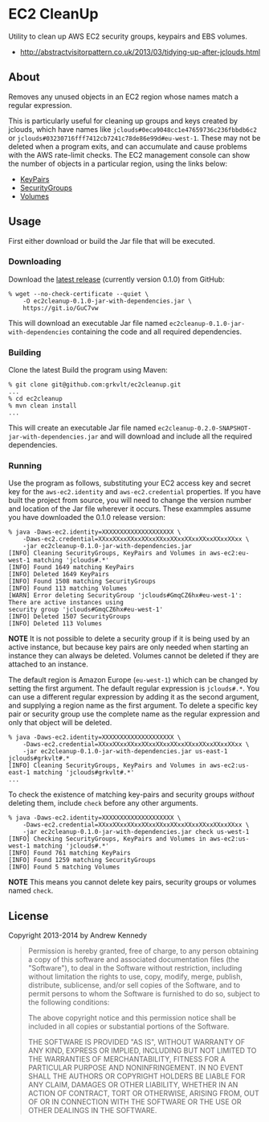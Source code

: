 EC2 CleanUp
===========

Utility to clean up AWS EC2 security groups, keypairs and EBS volumes.

- http://abstractvisitorpattern.co.uk/2013/03/tidying-up-after-jclouds.html

## About

Removes any unused objects in an EC2 region whose names match a regular expression.

This is particularly useful for cleaning up groups and keys created by jclouds, which have names like `jclouds#0eca9048cc1e47659736c236fbbdb6c2` or `jclouds#03230716fff7412cb7241c78de86e99d#eu-west-1`. These may not be deleted when a program exits, and can accumulate and cause problems with the AWS rate-limit checks. The EC2 management console can show the number of objects in a particular region, using the links below:

- [KeyPairs](https://console.aws.amazon.com/ec2/home?region=eu-west-1#s=KeyPairs)
- [SecurityGroups](https://console.aws.amazon.com/ec2/home?region=eu-west-1#s=SecurityGroups)
- [Volumes](https://console.aws.amazon.com/ec2/home?region=eu-west-1#s=Volumes)

## Usage

First either download or build the Jar file that will be executed.

### Downloading

Download the [latest release](http://github.com/grkvlt/ec2cleanup/releases/latest/) (currently version 0.1.0) from GitHub:

    % wget --no-check-certificate --quiet \
        -O ec2cleanup-0.1.0-jar-with-dependencies.jar \
        https://git.io/GuC7vw

This will download an executable Jar file named `ec2cleanup-0.1.0-jar-with-dependencies` containing the code and all required dependencies.

### Building

Clone the latest Build the program using Maven:

    % git clone git@github.com:grkvlt/ec2cleanup.git
    ...
    % cd ec2cleanup
    % mvn clean install
    ...

This will create an executable Jar file named `ec2cleanup-0.2.0-SNAPSHOT-jar-with-dependencies.jar` and will download and include all the required dependencies.

### Running

Use the program as follows, substituting your EC2 access key and secret key for the `aws-ec2.identity` and `aws-ec2.credential` properties. If you have built the project from source, you will need to change the version number and location of the Jar file wherever it occurs. These exammples assume you have downloaded the 0.1.0 release version:

    % java -Daws-ec2.identity=XXXXXXXXXXXXXXXXXXXX \
        -Daws-ec2.credential=XXxxXXxxXXxxXXxxXXxxXXxxXXxxXXxxXXxxXXxx \
        -jar ec2cleanup-0.1.0-jar-with-dependencies.jar
    [INFO] Cleaning SecurityGroups, KeyPairs and Volumes in aws-ec2:eu-west-1 matching 'jclouds#.*'
    [INFO] Found 1649 matching KeyPairs
    [INFO] Deleted 1649 KeyPairs
    [INFO] Found 1508 matching SecurityGroups
    [INFO] Found 113 matching Volumes
    [WARN] Error deleting SecurityGroup 'jclouds#GmqCZ6hx#eu-west-1': There are active instances using
    security group 'jclouds#GmqCZ6hx#eu-west-1'
    [INFO] Deleted 1507 SecurityGroups
    [INFO] Deleted 113 Volumes

**NOTE** It is not possible to delete a security group if it is being used by an active instance, but because key pairs are only needed when starting an instance they can always be deleted. Volumes cannot be deleted if they are attached to an instance.

The default region is Amazon Europe (`eu-west-1`) which can be changed by setting the first argument. The default regular expression is `jclouds#.*`. You can use a different regular expression by adding it as the second argument, and supplying a region name as the first argument. To delete a specific key pair or security group use the complete name as the regular expression and only that object will be deleted.

    % java -Daws-ec2.identity=XXXXXXXXXXXXXXXXXXXX \
        -Daws-ec2.credential=XXxxXXxxXXxxXXxxXXxxXXxxXXxxXXxxXXxxXXxx \
        -jar ec2cleanup-0.1.0-jar-with-dependencies.jar us-east-1 jclouds#grkvlt#.*
    [INFO] Cleaning SecurityGroups, KeyPairs and Volumes in aws-ec2:us-east-1 matching 'jclouds#grkvlt#.*'
    ...

To check the existence of matching key-pairs and security groups _without_ deleting them, include `check` before any other arguments.

    % java -Daws-ec2.identity=XXXXXXXXXXXXXXXXXXXX \
        -Daws-ec2.credential=XXxxXXxxXXxxXXxxXXxxXXxxXXxxXXxxXXxxXXxx \
        -jar ec2cleanup-0.1.0-jar-with-dependencies.jar check us-west-1
    [INFO] Checking SecurityGroups, KeyPairs and Volumes in aws-ec2:us-west-1 matching 'jclouds#.*'
    [INFO] Found 761 matching KeyPairs
    [INFO] Found 1259 matching SecurityGroups
    [INFO] Found 5 matching Volumes

**NOTE** This means you cannot delete key pairs, security groups or volumes named `check`.

## License

Copyright 2013-2014 by Andrew Kennedy

> Permission is hereby granted, free of charge, to any person obtaining a copy of this software and associated documentation files (the "Software"), to deal in the Software without restriction, including without limitation the rights to use, copy, modify, merge, publish, distribute, sublicense, and/or sell copies of the Software, and to permit persons to whom the Software is furnished to do so, subject to the following conditions:
> 
> The above copyright notice and this permission notice shall be included in all copies or substantial portions of the Software.
> 
> THE SOFTWARE IS PROVIDED "AS IS", WITHOUT WARRANTY OF ANY KIND, EXPRESS OR IMPLIED, INCLUDING BUT NOT LIMITED TO THE WARRANTIES OF MERCHANTABILITY, FITNESS FOR A PARTICULAR PURPOSE AND NONINFRINGEMENT. IN NO EVENT SHALL THE AUTHORS OR COPYRIGHT HOLDERS BE LIABLE FOR ANY CLAIM, DAMAGES OR OTHER LIABILITY, WHETHER IN AN ACTION OF CONTRACT, TORT OR OTHERWISE, ARISING FROM, OUT OF OR IN CONNECTION WITH THE SOFTWARE OR THE USE OR OTHER DEALINGS IN THE SOFTWARE.
